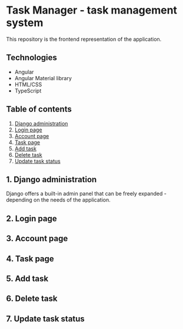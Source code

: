 # Task Manager - task management system

This repository is the frontend representation of the application.

## Technologies

* Angular
* Angular Material library
* HTML/CSS
* TypeScript


## Table of contents

1. [Django administration](#django-administration)
2. [Login page](#login-page)
3. [Account page](#account-page)
4. [Task page](#task-page)
5. [Add task](#add-task)
6. [Delete task](#delete-task)
7. [Update task status](#update-task-status)

<a  name="django-administration"></a> 
## 1. Django administration
Django offers a built-in admin panel that can be freely expanded - depending on the needs of the application.


<a  name="login-page"></a> 
## 2. Login page

<a  name="account-page"></a> 
## 3. Account page

<a  name="task-page"></a> 
## 4. Task page

<a  name="add-task"></a> 
## 5. Add task

<a  name="delete-task"></a> 
## 6. Delete task

<a  name="django-administration"></a> 
## 7. Update task status





